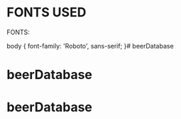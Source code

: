 # FONTS USED
FONTS: <link rel="preconnect" href="https://fonts.googleapis.com">
<link rel="preconnect" href="https://fonts.gstatic.com" crossorigin>
<link href="https://fonts.googleapis.com/css2?family=Roboto&display=swap" rel="stylesheet">

body {
    font-family: 'Roboto', sans-serif;
}# beerDatabase
# beerDatabase
# beerDatabase
